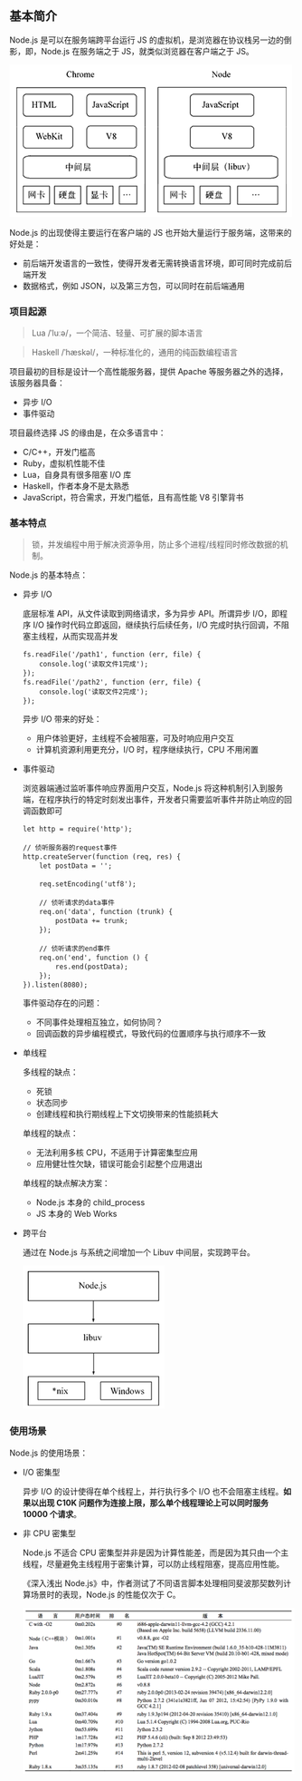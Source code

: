 ## 基本简介

Node.js 是可以在服务端跨平台运行 JS 的虚拟机，是浏览器在协议栈另一边的倒影，即，Node.js 在服务端之于 JS，就类似浏览器在客户端之于 JS。

![img](./images/9602.png)

Node.js 的出现使得主要运行在客户端的 JS 也开始大量运行于服务端，这带来的好处是：

* 前后端开发语言的一致性，使得开发者无需转换语言环境，即可同时完成前后端开发
* 数据格式，例如 JSON，以及第三方包，可以同时在前后端通用

### 项目起源

> Lua  /ˈluːə/，一个简洁、轻量、可扩展的脚本语言

> Haskell /ˈhæskəl/，一种标准化的，通用的纯函数编程语言

项目最初的目标是设计一个高性能服务器，提供 Apache 等服务器之外的选择，该服务器具备：

* 异步 I/O
* 事件驱动

项目最终选择 JS 的缘由是，在众多语言中：

* C/C++，开发门槛高
* Ruby，虚拟机性能不佳
* Lua，自身具有很多阻塞 I/O 库
* Haskell，作者本身不是太熟悉
* JavaScript，符合需求，开发门槛低，且有高性能 V8 引擎背书

### 基本特点

> 锁，并发编程中用于解决资源争用，防止多个进程/线程同时修改数据的机制。

Node.js 的基本特点：

* 异步 I/O

  底层标准 API，从文件读取到网络请求，多为异步 API。所谓异步 I/O，即程序 I/O 操作时代码立即返回，继续执行后续任务，I/O 完成时执行回调，不阻塞主线程，从而实现高并发

  ```
  fs.readFile('/path1', function (err, file) {
      console.log('读取文件1完成');
  });
  fs.readFile('/path2', function (err, file) {
      console.log('读取文件2完成');
  });
  ```

  异步 I/O 带来的好处：

  * 用户体验更好，主线程不会被阻塞，可及时响应用户交互
  * 计算机资源利用更充分，I/O 时，程序继续执行，CPU 不用闲置

* 事件驱动

  浏览器端通过监听事件响应界面用户交互，Node.js 将这种机制引入到服务端，在程序执行的特定时刻发出事件，开发者只需要监听事件并防止响应的回调函数即可

  ```
  let http = require('http');
  
  // 侦听服务器的request事件
  http.createServer(function (req, res) {
      let postData = '';
      
      req.setEncoding('utf8');
  
      // 侦听请求的data事件 
      req.on('data', function (trunk) {
          postData += trunk;
      });
  
      // 侦听请求的end事件
      req.on('end', function () {
          res.end(postData);
      });
  }).listen(8080);
  ```

  事件驱动存在的问题：

  * 不同事件处理相互独立，如何协同？
  * 回调函数的异步编程模式，导致代码的位置顺序与执行顺序不一致

* 单线程

  多线程的缺点：

  * 死锁
  * 状态同步
  * 创建线程和执行期线程上下文切换带来的性能损耗大

  单线程的缺点：

  * 无法利用多核 CPU，不适用于计算密集型应用
  * 应用健壮性欠缺，错误可能会引起整个应用退出

  单线程的缺点解决方案：

  * Node.js 本身的 child_process
  * JS 本身的 Web Works

* 跨平台

  通过在 Node.js 与系统之间增加一个 Libuv 中间层，实现跨平台。

  ![img](./images/9603.png)

### 使用场景

Node.js 的使用场景：

* I/O 密集型

  异步 I/O 的设计使得在单个线程上，并行执行多个 I/O 也不会阻塞主线程。**如果以出现 C10K 问题作为连接上限，那么单个线程理论上可以同时服务 10000 个请求**。

* 非 CPU 密集型

  Node.js 不适合 CPU 密集型并非是因为计算性能差，而是因为其只由一个主线程，尽量避免主线程用于密集计算，可以防止线程阻塞，提高应用性能。

  《深入浅出 Node.js》中，作者测试了不同语言脚本处理相同斐波那契数列计算场景时的表现，Node.js 的性能仅次于 C。

  ![img](./images/9604.png)


